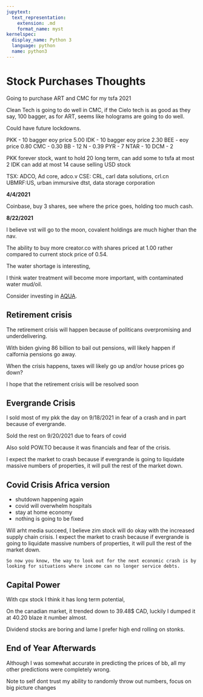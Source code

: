 ```yaml
---
jupytext:
  text_representation:
    extension: .md
    format_name: myst
kernelspec:
  display_name: Python 3
  language: python
  name: python3
---
```


# Stock Purchases Thoughts

Going to purchase ART and CMC for my tsfa 2021

Clean Tech is going to do well in CMC, if the Cielo tech is as good as they say, 100 bagger, as for ART, seems like holograms are going to do well.

Could have future lockdowns.

PKK - 10 bagger eoy price 5.00
IDK - 10 bagger eoy price 2.30
BEE - eoy price 0.80
CMC - 0.30
BB - 12
N - 0.39
PYR - 7
NTAR - 10
DCM - 2

PKK forever stock, want to hold 20 long term, can add some to tsfa at most 2
IDK can add at most 14 cause selling USD stock


TSX: ADCO, Ad core, adco.v
CSE: CRL, carl data solutions, crl.cn
UBMRF:US, urban immursive
dtst, data storage corporation

**4/4/2021**

Coinbase, buy 3 shares, see where the price goes, holding too much cash.


**8/22/2021**

I believe vst will go to the moon, covalent holdings are much higher than the nav.

The ability to buy more creator.co with shares priced at 1.00 rather compared to current stock price of 0.54.

The water shortage is interesting,

I think water treatment will become more important, with contaminated water 
mud/oil.

Consider investing in [AQUA](https://finance.yahoo.com/quote/AQUA?p=AQUA&.tsrc=fin-srch).
## Retirement crisis

The retirement crisis will happen because of politicans overpromising and underdelivering.

With biden giving 86 billion to bail out pensions, will likely happen if calfornia pensions go away.

When the crisis happens, taxes will likely go up and/or house prices go down?

I hope that the retirement crisis will be resolved soon


## Evergrande Crisis

I sold most of my pkk the day on 9/18/2021 in fear of a crash and in part because of evergrande.

Sold the rest on 9/20/2021 due to fears of covid 

Also sold POW.TO because it was financials and fear of the crisis.

I expect the market to crash because if evergrande is going to liquidate massive numbers of properties, it will pull the rest of the market down. 

## Covid Crisis Africa version

- shutdown happening again
- covid will overwhelm hospitals
- stay at home economy
- nothing is going to be fixed  

Will arht media succeed, I believe zim stock will do okay with the increased supply chain crisis.
I expect the market to crash because if evergrande is going to liquidate massive numbers of properties, it will pull the rest of the market down.


```
So now you know, the way to look out for the next economic crash is by looking for situations where income can no longer service debts.
```


## Capital Power

With cpx stock I think it has long term potential,

On the canadian market, it trended down to 39.48$ CAD, luckily I dumped it at 40.20 blaze it number almost.

Dividend stocks are boring and lame I prefer high end rolling on stonks.

## End of Year Afterwards

Although I was somewhat accurate in predicting the prices of bb, all my other predictions were completely wrong.

Note to self dont trust my ability to randomly throw out numbers, focus on big picture changes